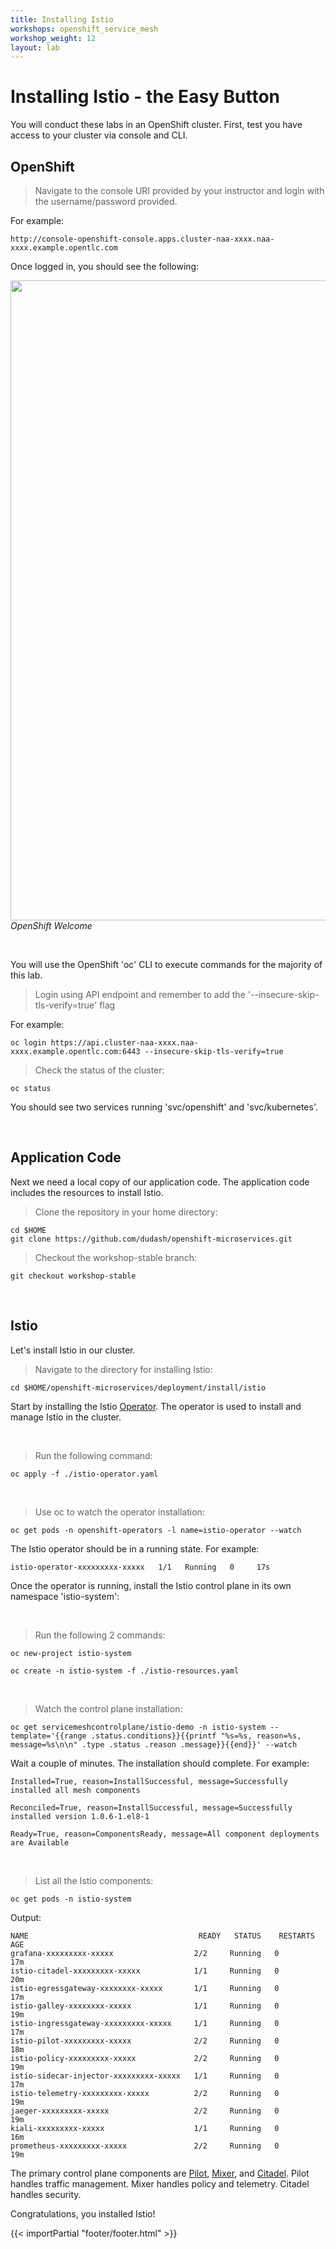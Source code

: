 ```yaml
---
title: Installing Istio
workshops: openshift_service_mesh
workshop_weight: 12
layout: lab
---
```


# Installing Istio - the Easy Button

You will conduct these labs in an OpenShift cluster.  First, test you have access to your cluster via console and CLI.

## OpenShift

<blockquote>
<i class="fa fa-desktop"></i> Navigate to the console URI provided by your instructor and login with the username/password provided.
</blockquote>

For example:

```
http://console-openshift-console.apps.cluster-naa-xxxx.naa-xxxx.example.opentlc.com
```

Once logged in, you should see the following:

<img src="../images/openshift-welcome.png" width="1024"><br/>
 *OpenShift Welcome*

<br>

You will use the OpenShift 'oc' CLI  to execute commands for the majority of this lab.  


<blockquote>
<i class="fa fa-terminal"></i> Login using API endpoint and remember to add the '--insecure-skip-tls-verify=true' flag
</blockquote>

For example:

```
oc login https://api.cluster-naa-xxxx.naa-xxxx.example.opentlc.com:6443 --insecure-skip-tls-verify=true
```

<blockquote>
<i class="fa fa-terminal"></i> Check the status of the cluster:
</blockquote>

```
oc status
```

You should see two services running 'svc/openshift' and 'svc/kubernetes'.

<br>

## Application Code
Next we need a local copy of our application code.  The application code includes the resources to install Istio.

<blockquote>
<i class="fa fa-terminal"></i> Clone the repository in your home directory:
</blockquote>

```
cd $HOME
git clone https://github.com/dudash/openshift-microservices.git
```

<blockquote>
<i class="fa fa-terminal"></i> Checkout the workshop-stable branch:
</blockquote>

```
git checkout workshop-stable
```

<br>

## Istio
Let's install Istio in our cluster. 

<blockquote>
<i class="fa fa-terminal"></i>
Navigate to the directory for installing Istio:
</blockquote>

```
cd $HOME/openshift-microservices/deployment/install/istio
```

Start by installing the Istio [Operator][1].  The operator is used to install and manage Istio in the cluster.

<br>

<blockquote>
<i class="fa fa-terminal"></i>Run the following command:
</blockquote>

```
oc apply -f ./istio-operator.yaml
```

<br>

<blockquote>
<i class="fa fa-terminal"></i> Use oc to watch the operator installation:
</blockquote>

```
oc get pods -n openshift-operators -l name=istio-operator --watch
```

The Istio operator should be in a running state.  For example:
```
istio-operator-xxxxxxxxx-xxxxx   1/1   Running   0     17s
```

Once the operator is running, install the Istio control plane in its own namespace 'istio-system':

<br>

<blockquote>
<i class="fa fa-terminal"></i>Run the following 2 commands:
</blockquote>

```
oc new-project istio-system
```
```
oc create -n istio-system -f ./istio-resources.yaml
```

<br>

<blockquote>
<i class="fa fa-terminal"></i>Watch the control plane installation:
</blockquote>

```
oc get servicemeshcontrolplane/istio-demo -n istio-system --template='{{range .status.conditions}}{{printf "%s=%s, reason=%s, message=%s\n\n" .type .status .reason .message}}{{end}}' --watch
```

Wait a couple of minutes.  The installation should complete.  For example:

```
Installed=True, reason=InstallSuccessful, message=Successfully installed all mesh components

Reconciled=True, reason=InstallSuccessful, message=Successfully installed version 1.0.6-1.el8-1

Ready=True, reason=ComponentsReady, message=All component deployments are Available

```

<br>

<blockquote>
<i class="fa fa-terminal"></i>
List all the Istio components:
</blockquote>

```
oc get pods -n istio-system
```

Output:

```
NAME                                      READY   STATUS    RESTARTS   AGE
grafana-xxxxxxxxx-xxxxx                  2/2     Running   0          17m
istio-citadel-xxxxxxxxx-xxxxx            1/1     Running   0          20m
istio-egressgateway-xxxxxxxx-xxxxx       1/1     Running   0          17m
istio-galley-xxxxxxxx-xxxxx              1/1     Running   0          19m
istio-ingressgateway-xxxxxxxxx-xxxxx     1/1     Running   0          17m
istio-pilot-xxxxxxxxx-xxxxx              2/2     Running   0          18m
istio-policy-xxxxxxxxx-xxxxx             2/2     Running   0          19m
istio-sidecar-injector-xxxxxxxxx-xxxxx   1/1     Running   0          17m
istio-telemetry-xxxxxxxxx-xxxxx          2/2     Running   0          19m
jaeger-xxxxxxxxx-xxxxx                   2/2     Running   0          19m
kiali-xxxxxxxxx-xxxxx                    1/1     Running   0          16m
prometheus-xxxxxxxxx-xxxxx               2/2     Running   0          19m
```

The primary control plane components are [Pilot][2], [Mixer][3], and [Citadel][4].  Pilot handles traffic management.  Mixer handles policy and telemetry.  Citadel handles security.

Congratulations, you installed Istio!

[1]: https://www.openshift.com/learn/topics/operators
[2]: https://istio.io/docs/concepts/traffic-management/
[3]: https://istio.io/docs/concepts/observability/
[4]: https://istio.io/docs/concepts/security/
[5]: https://maistra.io/docs/installation/installation-options/

{{< importPartial "footer/footer.html" >}}
